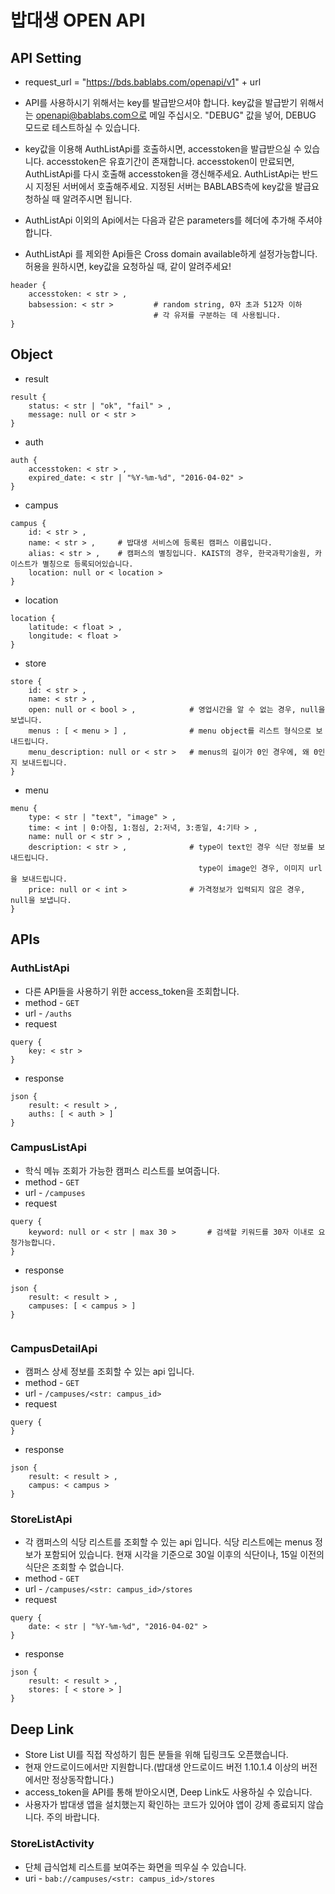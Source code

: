 # 밥대생 OPEN API #

## API Setting ##

* request_url = "https://bds.bablabs.com/openapi/v1" + url

* API를 사용하시기 위해서는 key를 발급받으셔야 합니다. key값을 발급받기 위해서는 openapi@bablabs.com으로 메일 주십시오. "DEBUG" 값을 넣어, DEBUG 모드로 테스트하실 수 있습니다.

* key값을 이용해 AuthListApi를 호출하시면, accesstoken을 발급받으실 수 있습니다. accesstoken은 유효기간이 존재합니다. accesstoken이 만료되면, AuthListApi를 다시 호출해 accesstoken을 갱신해주세요. AuthListApi는 반드시 지정된 서버에서 호출해주세요. 지정된 서버는 BABLABS측에 key값을 발급요청하실 때 알려주시면 됩니다.

* AuthListApi 이외의 Api에서는 다음과 같은 parameters를 헤더에 추가해 주셔야 합니다.

* AuthListApi 를 제외한 Api들은 Cross domain available하게 설정가능합니다. 허용을 원하시면, key값을 요청하실 때, 같이 알려주세요!


```
header {
	accesstoken: < str > ,
	babsession: < str > 		# random string, 0자 초과 512자 이하
								# 각 유저를 구분하는 데 사용됩니다.
}
```


## Object ##

* result

```
result {
    status: < str | "ok", "fail" > ,
    message: null or < str >
}
```

* auth

```
auth {
    accesstoken: < str > ,
    expired_date: < str | "%Y-%m-%d", "2016-04-02" >
}
```

* campus

```
campus {
    id: < str > ,        
    name: < str > ,     # 밥대생 서비스에 등록된 캠퍼스 이름입니다.
    alias: < str > , 	# 캠퍼스의 별칭입니다. KAIST의 경우, 한국과학기술원, 카이스트가 별칭으로 등록되어있습니다.
    location: null or < location >
}
```

* location

```
location {
    latitude: < float > ,        
    longitude: < float >
}
```


* store

```
store {
	id: < str > ,
    name: < str > ,
    open: null or < bool > ,			# 영업시간을 알 수 없는 경우, null을 보냅니다.
    menus : [ < menu > ] ,              # menu object를 리스트 형식으로 보내드립니다.
    menu_description: null or < str >   # menus의 길이가 0인 경우에, 왜 0인지 보내드립니다.
}
```

* menu

```
menu {
    type: < str | "text", "image" > ,
    time: < int | 0:아침, 1:점심, 2:저녁, 3:종일, 4:기타 > ,  
    name: null or < str > ,
    description: < str > ,              # type이 text인 경우 식단 정보를 보내드립니다.
                                          type이 image인 경우, 이미지 url을 보내드립니다.
    price: null or < int >              # 가격정보가 입력되지 않은 경우, null을 보냅니다.
}
```

## APIs ##


### AuthListApi  


* 다른 API들을 사용하기 위한 access_token을 조회합니다.
* method - `GET`
* url - `/auths`
* request

```
query {
    key: < str >
}
```

* response

```
json {
    result: < result > ,
    auths: [ < auth > ]
}
```


### CampusListApi ###

* 학식 메뉴 조회가 가능한 캠퍼스 리스트를 보여줍니다.
* method - `GET`
* url - `/campuses`
* request

```
query {
    keyword: null or < str | max 30 > 		# 검색할 키워드를 30자 이내로 요청가능합니다.
}
```

* response

```
json {
    result: < result > ,
    campuses: [ < campus > ]
}


```

### CampusDetailApi ###

* 캠퍼스 상세 정보를 조회할 수 있는 api 입니다.
* method - `GET`
* url - `/campuses/<str: campus_id>`
* request

```
query {
}
```

* response

```
json {
    result: < result > ,
    campus: < campus >
}
```


### StoreListApi ###

* 각 캠퍼스의 식당 리스트를 조회할 수 있는 api 입니다. 식당 리스트에는 menus 정보가 포함되어 있습니다. 현재 시각을 기준으로 30일 이후의 식단이나, 15일 이전의 식단은 조회할 수 없습니다.
* method - `GET`
* url - `/campuses/<str: campus_id>/stores`
* request

```
query {
    date: < str | "%Y-%m-%d", "2016-04-02" >
}
```

* response

```
json {
    result: < result > ,
    stores: [ < store > ]
}
```


## Deep Link ##

* Store List UI를 직접 작성하기 힘든 분들을 위해 딥링크도 오픈했습니다.
* 현재 안드로이드에서만 지원합니다.(밥대생 안드로이드 버전 1.10.1.4 이상의 버전에서만 정상동작합니다.)
* access_token을 API를 통해 받아오시면, Deep Link도 사용하실 수 있습니다.
* 사용자가 밥대생 앱을 설치했는지 확인하는 코드가 있어야 앱이 강제 종료되지 않습니다. 주의 바랍니다.

### StoreListActivity ###

* 단체 급식업체 리스트를 보여주는 화면을 띄우실 수 있습니다.
* uri - `bab://campuses/<str: campus_id>/stores`
